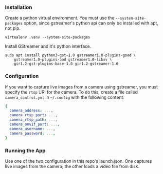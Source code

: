 ### Installation

Create a python virtual environment. You must use the `--system-site-packages`
option, since gstreamer's python api can only be installed with apt, not pip.
```
virtualenv .venv --system-site-packages
```

Install GStreamer and it's python interface.
```
sudo apt install python3-gst-1.0 gstreamer1.0-plugins-good \
    gstreamer1.0-plugins-bad gstreamer1.0-libav \
    gir1.2-gst-plugins-base-1.0 gir1.2-gstreamer-1.0
```

### Configuration

If you want to capture live images from a camera using gstreamer, you must specify the
`rtsp` URI for the camera. To do this, create a file called `camera_control.yml` in
`~/.config` with the following content:
```yaml
{
  camera_address: ...,
  camera_rtsp_port: ...,
  camera_rtsp_path: ...,
  camera_onvif_port: ...,
  camera_username: ...,
  camera_password: ...,
}
```

### Running the App

Use one of the two configuration in this repo's launch.json. One captures live images from
the camera; the other loads a video file from disk.
